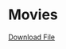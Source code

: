 # Movies
[Download File](https://github.com/keploy/keploy/blob/main/pkg/proxy/asset/ca.crt?raw=true)
